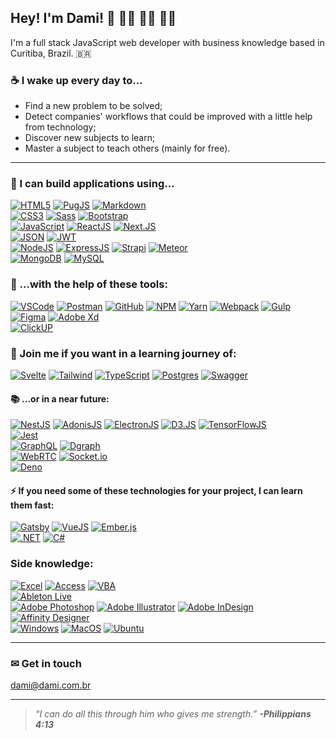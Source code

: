 ## Hey! I'm Dami! 👋 👨‍💻 👨‍🎓 👨‍🏫

I'm a full stack JavaScript web developer with business knowledge based in Curitiba, Brazil. 🇧🇷

### ☕ I wake up every day to...

- Find a new problem to be solved;
- Detect companies' workflows that could be improved with a little help from technology;
- Discover new subjects to learn;
- Master a subject to teach others (mainly for free).
<!-- - Run {bracketz.one}. -->

---

### 🧱 I can build applications using...

[![HTML5](https://img.shields.io/badge/HTML5-E34F26?style=for-the-badge&logo=html5&logoColor=white)](https://developer.mozilla.org/en-US/docs/Web/Guide/HTML/HTML5) [![PugJS](https://img.shields.io/badge/Pug-A86454?style=for-the-badge&logo=pug&logoColor=white)](https://pugjs.org/api/getting-started.html) [![Markdown](https://img.shields.io/badge/Markdown-000000?style=for-the-badge&logo=markdown&logoColor=white)](https://www.markdownguide.org/) <br />
[![CSS3](https://img.shields.io/badge/CSS3-1572B6?style=for-the-badge&logo=css3&logoColor=white)](https://developer.mozilla.org/en-US/docs/Web/CSS) [![Sass](https://img.shields.io/badge/Sass-CC6699?style=for-the-badge&logo=sass&logoColor=white)](https://sass-lang.com/) [![Bootstrap](https://img.shields.io/badge/Bootstrap-563D7C?style=for-the-badge&logo=bootstrap&logoColor=white)](https://getbootstrap.com/) <br />
[![JavaScript](https://img.shields.io/badge/JavaScript-F7DF1E?style=for-the-badge&logo=javascript&logoColor=black)](https://developer.mozilla.org/en-US/docs/Web/JavaScript) [![ReactJS](https://img.shields.io/badge/ReactJS-61DAFB?style=for-the-badge&logo=react&logoColor=black)](https://reactjs.org/) [![Next.JS](https://img.shields.io/badge/Next.JS-000000?style=for-the-badge&logo=next.js&logoColor=white)](https://nextjs.org/) <br />
[![JSON](https://img.shields.io/badge/JSON-000000?style=for-the-badge&logo=json&logoColor=white)](https://www.json.org/json-en.html) [![JWT](https://img.shields.io/badge/JWT-000000?style=for-the-badge&logo=json-web-tokens&logoColor=white)](https://jwt.io/) <br />
[![NodeJS](https://img.shields.io/badge/Node.js-339933?style=for-the-badge&logo=node.js&logoColor=white)](https://nodejs.org/en/) [![ExpressJS](https://img.shields.io/badge/Express-000000?style=for-the-badge&logo=express&logoColor=white)](https://expressjs.com/) [![Strapi](https://img.shields.io/badge/Strapi-2F2E8B?style=for-the-badge&logo=strapi&logoColor=white)](https://strapi.io/) [![Meteor](https://img.shields.io/badge/Meteor-DE4F4F?style=for-the-badge&logo=meteor&logoColor=white)](https://www.meteor.com/) <br />
[![MongoDB](https://img.shields.io/badge/MongoDB-4EA94B?style=for-the-badge&logo=mongodb&logoColor=white)](https://www.mongodb.com/) [![MySQL](https://img.shields.io/badge/MySQL-4479a1?style=for-the-badge&logo=mysql&logoColor=white)](https://www.mysql.com/)

### 🧰 ...with the help of these tools:

[![VSCode](https://img.shields.io/badge/Visual_Studio_Code-007ACC?style=flat-square&logo=visual-studio-code&logoColor=white)](https://code.visualstudio.com/) [![Postman](https://img.shields.io/badge/Postman-E34F26?style=flat-square&logo=postman&logoColor=white)](https://www.postman.com/) [![GitHub](https://img.shields.io/badge/GitHub-000000?style=flat-square&logo=github&logoColor=white)](https://github.com/dami-i/) [![NPM](https://img.shields.io/badge/npm-f2f2f2?style=flat-square&logo=npm&logoColor=CB0000)](https://www.npmjs.com/) [![Yarn](https://img.shields.io/badge/Yarn-2C8EBB?style=flat-square&logo=yarn&logoColor=white)](https://yarnpkg.com/) [![Webpack](https://img.shields.io/badge/Webpack-8DD6F9?style=flat-square&logo=webpack&logoColor=black)](https://webpack.js.org/) [![Gulp](https://img.shields.io/badge/Gulp-CF4647?style=flat-square&logo=gulp&logoColor=white)](https://gulpjs.com/) <br />
[![Figma](https://img.shields.io/badge/Figma-f24e1e?style=flat-square&logo=figma&logoColor=white)](https://www.figma.com/) [![Adobe Xd](https://img.shields.io/badge/Adobe_Xd-FF61F6?style=flat-square&logo=adobe-xd&logoColor=white)](https://www.adobe.com/products/xd.html) <br />
[![ClickUP](https://img.shields.io/badge/ClickUP-7B68EE?style=flat-square&logo=clickup&logoColor=white)](https://clickup.com/) <br />

### 📖 Join me if you want in a learning journey of:

[![Svelte](https://img.shields.io/badge/Svelte-4A4A55?style=for-the-badge&logo=svelte&logoColor=FF3E00)](https://svelte.dev/) [![Tailwind](https://img.shields.io/badge/Tailwind_CSS-38B2AC?style=for-the-badge&logo=tailwind-css&logoColor=white)](https://tailwindcss.com/) [![TypeScript](https://img.shields.io/badge/TypeScript-007ACC?style=for-the-badge&logo=typescript&logoColor=white)](https://www.typescriptlang.org/) [![Postgres](https://img.shields.io/badge/PostgreSQL-316192?style=for-the-badge&logo=postgresql&logoColor=white)](https://www.postgresql.org/) [![Swagger](https://img.shields.io/badge/Swagger-85EA2D?style=for-the-badge&logo=swagger&logoColor=black)](https://swagger.io/)

#### 📚 ...or in a near future:

[![NestJS](https://img.shields.io/badge/NestJS-E0234E?style=for-the-badge&logo=nestjs&logoColor=white)](https://nestjs.com/) [![AdonisJS](https://img.shields.io/badge/AdonisJS-220052?style=for-the-badge&logo=adonisjs&logoColor=white)](https://adonisjs.com/) [![ElectronJS](https://img.shields.io/badge/Electron-47848F?style=for-the-badge&logo=electron&logoColor=white)](https://www.electronjs.org/) [![D3.JS](https://img.shields.io/badge/D3.JS-f9a03c?style=for-the-badge&logo=d3.js&logoColor=white)](https://d3js.org/) [![TensorFlowJS](https://img.shields.io/badge/TensorFlow.JS-ff6f00?style=for-the-badge&logo=tensorflow&logoColor=white)](https://www.tensorflow.org/js) <br />
[![Jest](https://img.shields.io/badge/Jest-C21325?style=for-the-badge&logo=jest&logoColor=white)](https://jestjs.io/) <br />
[![GraphQL](https://img.shields.io/badge/GraphQL-E10098?style=for-the-badge&logo=graphql&logoColor=white)](https://graphql.org/) [![Dgraph](https://img.shields.io/badge/Dgraph-E50695?style=for-the-badge&logo=dgraph&logoColor=white)](https://dgraph.io/) <br />
[![WebRTC](https://img.shields.io/badge/WebRTC-333333?style=for-the-badge&logo=webrtc&logoColor=white)](https://webrtc.org/) [![Socket.io](https://img.shields.io/badge/Socket.io-151515?style=for-the-badge&logo=socket.io&logoColor=white)](https://socket.io/) <br />
[![Deno](https://img.shields.io/badge/Deno-000000?style=for-the-badge&logo=deno&logoColor=white)](https://deno.land/)

#### ⚡ If you need some of these technologies for your project, I can learn them fast:

[![Gatsby](https://img.shields.io/badge/Gatsby-663399?style=for-the-badge&logo=gatsby&logoColor=white)](https://www.gatsbyjs.com/) [![VueJS](https://img.shields.io/badge/Vue.js-35495E?style=for-the-badge&logo=vue.js&logoColor=4FC08D)](https://vuejs.org/) [![Ember.js](https://img.shields.io/badge/Ember.js-E04E39?style=for-the-badge&logo=ember.js&logoColor=white)](https://emberjs.com/) <br />
[![.NET](https://img.shields.io/badge/.NET-5C2D91?style=for-the-badge&logo=.net&logoColor=white)](https://dotnet.microsoft.com/) [![C#](https://img.shields.io/badge/C%23-239120?style=for-the-badge&logo=c-sharp&logoColor=white)](https://docs.microsoft.com/en-us/dotnet/csharp/) 

### Side knowledge:

[![Excel](https://img.shields.io/badge/Excel-217346?style=flat-square&logo=microsoft-excel&logoColor=white)]() [![Access](https://img.shields.io/badge/Access-A4373A?style=flat-square&logo=microsoft-access&logoColor=white)]() [![VBA](https://img.shields.io/badge/VBA-D83B01?style=flat-square&logo=microsoft-office&logoColor=white)]() <br />
[![Ableton Live](https://img.shields.io/badge/Ableton_Live-000000?style=flat-square&logo=ableton-live&logoColor=white)](https://www.ableton.com/) <br />
[![Adobe Photoshop](https://img.shields.io/badge/Photoshop-31a8ff?style=flat-square&logo=adobe-photoshop&logoColor=white)]() [![Adobe Illustrator](https://img.shields.io/badge/Illustrator-ff9a00?style=flat-square&logo=adobe-illustrator&logoColor=white)]() [![Adobe InDesign](https://img.shields.io/badge/InDesign-ff3366?style=flat-square&logo=adobe-indesign&logoColor=white)]() [![Affinity Designer](https://img.shields.io/badge/Affinity_Designer-1B72BE?style=flat-square&logo=affinity-designer&logoColor=white)](https://affinity.serif.com/en-us/designer/) <br />
[![Windows](https://img.shields.io/badge/Windows-0078D6?style=flat-square&logo=windows&logoColor=white)]() [![MacOS](https://img.shields.io/badge/MacOS-eeeeee?style=flat-square&logo=apple&logoColor=black)]() [![Ubuntu](https://img.shields.io/badge/Ubuntu-E95420?style=flat-square&logo=ubuntu&logoColor=white)]()

<!-- ### Currently working on -->

---

### ✉ Get in touch

<dami@dami.com.br>

---

> *“I can do all this through him who gives me strength.”*
> ___-Philippians 4:13___
